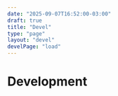 ```yaml
---
date: "2025-09-07T16:52:00-03:00"
draft: true
title: "Devel"
type: "page"
layout: "devel"
develPage: "load"
---
```


# Development
